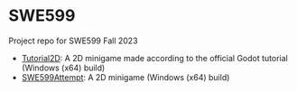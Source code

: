 # SWE599
Project repo for SWE599 Fall 2023

* [Tutorial2D](https://github.com/dbaslan/SWE599/blob/main/Tutorial2D.exe): A 2D minigame made according to the official Godot tutorial (Windows (x64) build)
* [SWE599Attempt](https://github.com/dbaslan/SWE599/blob/main/SWE599Attempt.exe): A 2D minigame (Windows (x64) build)
